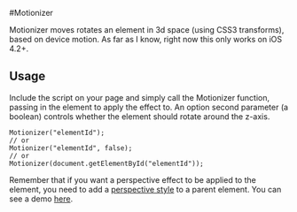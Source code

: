 #Motionizer

Motionizer moves rotates an element in 3d space (using CSS3 transforms), based on device motion. As far as I know, right now this only works on iOS 4.2+.

## Usage

Include the script on your page and simply call the Motionizer function, passing in the element to apply the effect to. An option second parameter (a boolean) controls whether the element should rotate around the z-axis.

	Motionizer("elementId");
	// or
	Motionizer("elementId", false);
	// or
	Motionizer(document.getElementById("elementId"));

Remember that if you want a perspective effect to be applied to the element, you need to add a [perspective style](https://developer.mozilla.org/en/CSS/perspective) to a parent element. You can see a demo [here](http://cbateman.com/demos/accelerometer/motionizer.htm).